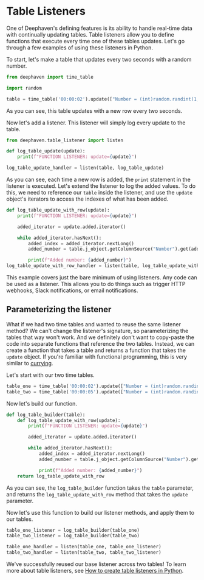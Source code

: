 # Table Listeners

One of Deephaven's defining features is its ability to handle real-time data with continually updating tables. Table listeners allow you to define functions that execute every time one of these tables updates. Let's go through a few examples of using these listeners in Python.

To start, let's make a table that updates every two seconds with a random number.

```python
from deephaven import time_table

import random

table = time_table('00:00:02').update(["Number = (int)random.randint(1,100)"])
```

As you can see, this table updates with a new row every two seconds.

Now let's add a listener. This listener will simply log every update to the table.

```python
from deephaven.table_listener import listen

def log_table_update(update):
    print(f"FUNCTION LISTENER: update={update}")

log_table_update_handler = listen(table, log_table_update)
```

As you can see, each time a new row is added, the `print` statement in the listener is executed. Let's extend the listener to log the added values. To do this, we need to reference our `table` inside the listener, and use the `update` object's iterators to access the indexes of what has been added.

```python
def log_table_update_with_row(update):
    print(f"FUNCTION LISTENER: update={update}")

    added_iterator = update.added.iterator()

    while added_iterator.hasNext():
        added_index = added_iterator.nextLong()
        added_number = table.j_object.getColumnSource("Number").get(added_index)

        print(f"Added number: {added_number}")
log_table_update_with_row_handler = listen(table, log_table_update_with_row)
```

This example covers just the bare minimum of using listeners. Any code can be used as a listener. This allows you to do things such as trigger HTTP webhooks, Slack notifications, or email notifications.

## Parameterizing the listener

What if we had two time tables and wanted to reuse the same listener method? We can't change the listener's signature, so parameterizing the tables that way won't work. And we definitely don't want to copy-paste the code into separate functions that reference the two tables. Instead, we can create a function that takes a table and returns a function that takes the `update` object. If you're familiar with functional programming, this is very similar to [currying](https://en.wikipedia.org/wiki/Currying).

Let's start with our two time tables.

```python
table_one = time_table('00:00:02').update(["Number = (int)random.randint(1,100)"])
table_two = time_table('00:00:05').update(["Number = (int)random.randint(1,100)"])
```

Now let's build our function.

```python
def log_table_builder(table):
    def log_table_update_with_row(update):
        print(f"FUNCTION LISTENER: update={update}")

        added_iterator = update.added.iterator()

        while added_iterator.hasNext():
            added_index = added_iterator.nextLong()
            added_number = table.j_object.getColumnSource("Number").get(added_index)

            print(f"Added number: {added_number}")
    return log_table_update_with_row
```

As you can see, the `log_table_builder` function takes the `table` parameter, and returns the `log_table_update_with_row` method that takes the `update` parameter.

Now let's use this function to build our listener methods, and apply them to our tables.

```python
table_one_listener = log_table_builder(table_one)
table_two_listener = log_table_builder(table_two)

table_one_handler = listen(table_one, table_one_listener)
table_two_handler = listen(table_two, table_two_listener)
```

We've successfully reused our base listener across two tables! To learn more about table listeners, see [How to create table listeners in Python](https://deephaven.io/core/docs/how-to-guides/table-listeners-python/).